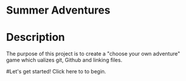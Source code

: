 # Summer Adventures

# Description
The purpose of this project is to create a "choose your own adventure" game which ualizes git, Github and linking files. 

#Let's get started!
Click here to to begin. 